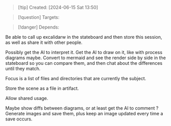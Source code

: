 
>[!tip] Created: [2024-06-15 Sat 13:50]

>[!question] Targets: 

>[!danger] Depends: 

Be able to call up excalidarw in the stateboard and then store this session, as well as share it with other people.

Possibly get the AI to interpret it.  Get the AI to draw on it, like with process diagrams maybe.
Convert to mermaid and see the render side by side in the stateboard so you can compare them, and then chat about the differences until they match.

Focus is a list of files and directories that are currently the subject.

Store the scene as a file in artifact.

Allow shared usage.

Maybe show diffs between diagrams, or at least get the AI to comment ?
Generate images and save them, plus keep an image updated every time a save occurs.